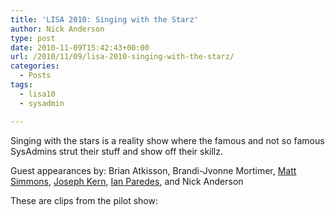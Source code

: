 ```yaml
---
title: 'LISA 2010: Singing with the Starz'
author: Nick Anderson
type: post
date: 2010-11-09T15:42:43+00:00
url: /2010/11/09/lisa-2010-singing-with-the-starz/
categories:
  - Posts
tags:
  - lisa10
  - sysadmin

---
```

Singing with the stars is a reality show where the famous and not so famous SysAdmins strut their stuff and show off their skillz.

Guest appearances by: Brian Atkisson, Brandi-Jvonne Mortimer, [Matt Simmons][1], [Joseph Kern][2], [Ian Paredes][3], and Nick Anderson

These are clips from the pilot show:





﻿

 [1]: http://www.standalone-sysadmin.com/blog/
 [2]: http://www.semafour.net/
 [3]: http://redbluemagenta.com/
